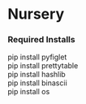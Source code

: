 # Nursery

### Required Installs
pip install pyfiglet<br>
pip install prettytable<br>
pip install hashlib<br>
pip install binascii<br>
pip install os<br>
